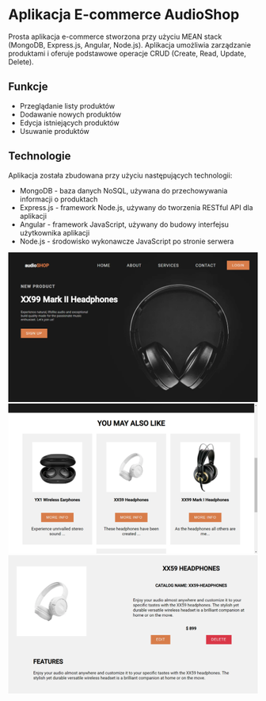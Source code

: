 # Aplikacja E-commerce AudioShop

Prosta aplikacja e-commerce stworzona przy użyciu MEAN stack (MongoDB, Express.js, Angular, Node.js). Aplikacja umożliwia zarządzanie produktami i oferuje podstawowe operacje CRUD (Create, Read, Update, Delete).

## Funkcje

- Przeglądanie listy produktów
- Dodawanie nowych produktów
- Edycja istniejących produktów
- Usuwanie produktów

## Technologie

Aplikacja została zbudowana przy użyciu następujących technologii:

- MongoDB - baza danych NoSQL, używana do przechowywania informacji o produktach
- Express.js - framework Node.js, używany do tworzenia RESTful API dla aplikacji
- Angular - framework JavaScript, używany do budowy interfejsu użytkownika aplikacji
- Node.js - środowisko wykonawcze JavaScript po stronie serwera


![Home](./preview/home.png)
![Products](./preview/products.png)
![Details](./preview/detail.png)
